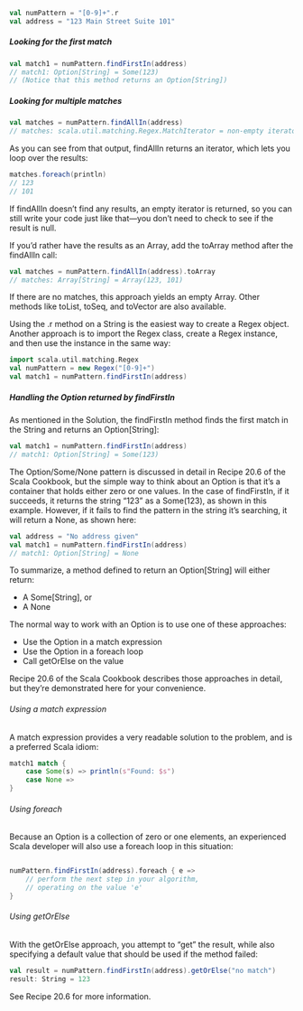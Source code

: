 ```scala
val numPattern = "[0-9]+".r
val address = "123 Main Street Suite 101"
```
##### Looking for the first match
```scala
val match1 = numPattern.findFirstIn(address)
// match1: Option[String] = Some(123)
// (Notice that this method returns an Option[String])
```
##### Looking for multiple matches
```scala
val matches = numPattern.findAllIn(address)
// matches: scala.util.matching.Regex.MatchIterator = non-empty iterator
```
As you can see from that output, findAllIn returns an iterator, which lets you loop over the results:
```scala
matches.foreach(println)
// 123
// 101
```

If findAllIn doesn’t find any results, an empty iterator is returned, so you can still write your code just like that—you don’t need to check to see if the result is null.

If you’d rather have the results as an Array, add the toArray method after the findAllIn call:
```scala
val matches = numPattern.findAllIn(address).toArray
// matches: Array[String] = Array(123, 101)
```
If there are no matches, this approach yields an empty Array. Other methods like toList, toSeq, and toVector are also available.

Using the .r method on a String is the easiest way to create a Regex object. Another approach is to import the Regex class, create a Regex instance, and then use the instance in the same way:

```scala
import scala.util.matching.Regex
val numPattern = new Regex("[0-9]+")
val match1 = numPattern.findFirstIn(address)
```
##### Handling the Option returned by findFirstIn
As mentioned in the Solution, the findFirstIn method finds the first match in the String and returns an Option[String]:

```scala
val match1 = numPattern.findFirstIn(address)
// match1: Option[String] = Some(123)
```
The Option/Some/None pattern is discussed in detail in Recipe 20.6 of the Scala Cookbook, but the simple way to think about an Option is that it’s a container that holds either zero or one values. In the case of findFirstIn, if it succeeds, it returns the string “123” as a Some(123), as shown in this example. However, if it fails to find the pattern in the string it’s searching, it will return a None, as shown here:
```scala
val address = "No address given"
val match1 = numPattern.findFirstIn(address)
// match1: Option[String] = None
```
To summarize, a method defined to return an Option[String] will either return:
+ A Some[String], or
+ A None

The normal way to work with an Option is to use one of these approaches:
+ Use the Option in a match expression
+ Use the Option in a foreach loop
+ Call getOrElse on the value

Recipe 20.6 of the Scala Cookbook describes those approaches in detail, but they’re demonstrated here for your convenience.

###### Using a match expression
A match expression provides a very readable solution to the problem, and is a preferred Scala idiom:
```scala
match1 match {
    case Some(s) => println(s"Found: $s")
    case None =>
}
```
###### Using foreach
Because an Option is a collection of zero or one elements, an experienced Scala developer will also use a foreach loop in this situation:
```scala

numPattern.findFirstIn(address).foreach { e =>
    // perform the next step in your algorithm,
    // operating on the value 'e'
}
```
###### Using getOrElse
With the getOrElse approach, you attempt to “get” the result, while also specifying a default value that should be used if the method failed:
```scala
val result = numPattern.findFirstIn(address).getOrElse("no match")
result: String = 123
```
See Recipe 20.6 for more information.

